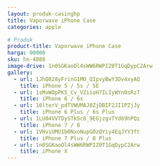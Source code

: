 ```yaml
---
layout: produk-casinghp
title: Vaporwave iPhone Case
categories: apple

# Produk
product-title: Vaporwave iPhone Case
harga: 90000
sku: hn-4888
image-drive: 1n0SGKaoOl4sWW6RWPIZ0T1GqDypC2Arw
gallery:
  - url: 1JhQ828yFrinG1MO_QIpvyBwY3Dv4xyAQ
    title: iPhone 5 / 5s / SE
  - url: 1sMvWOpPK5_Cv_VZiioH7ILIyWYn0sRz7
    title: iPhone 6 / 6s
  - url: 16lterV_pdTVWUMAJ0ZjDBIF2JI1PZjJy
    title: iPhone 6 Plus / 6s Plus
  - url: 1LU04VVTDySTkSc8_9EGjzgvTYd69hPQz
    title: iPhone 7 / 8
  - url: 1VHviUMU1b0NxoNupGOzQYiy4EqJYY3ft
    title: iPhone 7 Plus / 8 Plus
  - url: 1n0SGKaoOl4sWW6RWPIZ0T1GqDypC2Arw
    title: iPhone X
---
```

